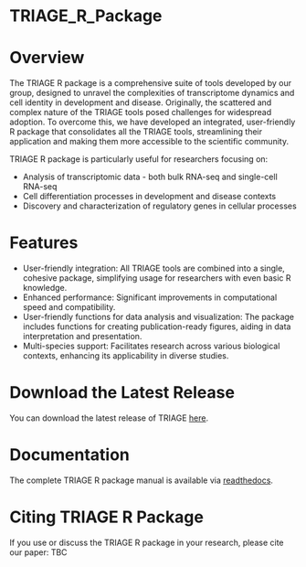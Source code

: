 # TRIAGE_R_Package

# Overview
The TRIAGE R package is a comprehensive suite of tools developed by our group, designed to unravel the complexities of transcriptome dynamics and cell identity in development and disease. Originally, the scattered and complex nature of the TRIAGE tools posed challenges for widespread adoption. To overcome this, we have developed an integrated, user-friendly R package that consolidates all the TRIAGE tools, streamlining their application and making them more accessible to the scientific community.

TRIAGE R package is particularly useful for researchers focusing on:
- Analysis of transcriptomic data - both bulk RNA-seq and single-cell RNA-seq
- Cell differentiation processes in development and disease contexts
- Discovery and characterization of regulatory genes in cellular processes

# Features
- User-friendly integration: All TRIAGE tools are combined into a single, cohesive package, simplifying usage for researchers with even basic R knowledge.
- Enhanced performance: Significant improvements in computational speed and compatibility.
- User-friendly functions for data analysis and visualization: The package includes functions for creating publication-ready figures, aiding in data interpretation and presentation.
- Multi-species support: Facilitates research across various biological contexts, enhancing its applicability in diverse studies.

# Download the Latest Release
You can download the latest release of TRIAGE [here](https://github.com/Qiongyi/TRIAGE_R_Package/releases/download/v1.1.3/TRIAGE_1.1.3.tar.gz).

# Documentation
The complete TRIAGE R package manual is available via [readthedocs](https://triage-r-package.readthedocs.io/en/latest/index.html).

# Citing TRIAGE R Package
If you use or discuss the TRIAGE R package in your research, please cite our paper: TBC
